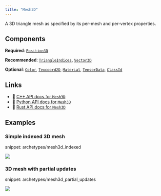 ```yaml
---
title: "Mesh3D"
---
```


A 3D triangle mesh as specified by its per-mesh and per-vertex properties.

## Components

**Required**: [`Position3D`](../components/position3d.md)

**Recommended**: [`TriangleIndices`](../components/triangle_indices.md), [`Vector3D`](../components/vector3d.md)

**Optional**: [`Color`](../components/color.md), [`Texcoord2D`](../components/texcoord2d.md), [`Material`](../components/material.md), [`TensorData`](../components/tensor_data.md), [`ClassId`](../components/class_id.md)

## Links
 * 🌊 [C++ API docs for `Mesh3D`](https://ref.rerun.io/docs/cpp/stable/structrerun_1_1archetypes_1_1Mesh3D.html)
 * 🐍 [Python API docs for `Mesh3D`](https://ref.rerun.io/docs/python/stable/common/archetypes#rerun.archetypes.Mesh3D)
 * 🦀 [Rust API docs for `Mesh3D`](https://docs.rs/rerun/latest/rerun/archetypes/struct.Mesh3D.html)

## Examples

### Simple indexed 3D mesh

snippet: archetypes/mesh3d_indexed

<picture data-inline-viewer="snippets/mesh3d_indexed">
  <source media="(max-width: 480px)" srcset="https://static.rerun.io/mesh3d_simple/e1e5fd97265daf0d0bc7b782d862f19086fd6975/480w.png">
  <source media="(max-width: 768px)" srcset="https://static.rerun.io/mesh3d_simple/e1e5fd97265daf0d0bc7b782d862f19086fd6975/768w.png">
  <source media="(max-width: 1024px)" srcset="https://static.rerun.io/mesh3d_simple/e1e5fd97265daf0d0bc7b782d862f19086fd6975/1024w.png">
  <source media="(max-width: 1200px)" srcset="https://static.rerun.io/mesh3d_simple/e1e5fd97265daf0d0bc7b782d862f19086fd6975/1200w.png">
  <img src="https://static.rerun.io/mesh3d_simple/e1e5fd97265daf0d0bc7b782d862f19086fd6975/full.png">
</picture>

### 3D mesh with partial updates

snippet: archetypes/mesh3d_partial_updates

<picture data-inline-viewer="snippets/mesh3d_partial_updates">
  <source media="(max-width: 480px)" srcset="https://static.rerun.io/mesh3d_partial_updates/a11e4accb0257dcd9531867b7e1d6fd5e3bee5c3/480w.png">
  <source media="(max-width: 768px)" srcset="https://static.rerun.io/mesh3d_partial_updates/a11e4accb0257dcd9531867b7e1d6fd5e3bee5c3/768w.png">
  <source media="(max-width: 1024px)" srcset="https://static.rerun.io/mesh3d_partial_updates/a11e4accb0257dcd9531867b7e1d6fd5e3bee5c3/1024w.png">
  <source media="(max-width: 1200px)" srcset="https://static.rerun.io/mesh3d_partial_updates/a11e4accb0257dcd9531867b7e1d6fd5e3bee5c3/1200w.png">
  <img src="https://static.rerun.io/mesh3d_partial_updates/a11e4accb0257dcd9531867b7e1d6fd5e3bee5c3/full.png">
</picture>

